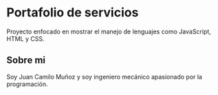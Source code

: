 # Portafolio de servicios

Proyecto enfocado en mostrar el manejo de lenguajes como JavaScript, HTML y CSS.

## Sobre mi 

Soy Juan Camilo Muñoz y soy ingeniero mecánico apasionado por la programación.


